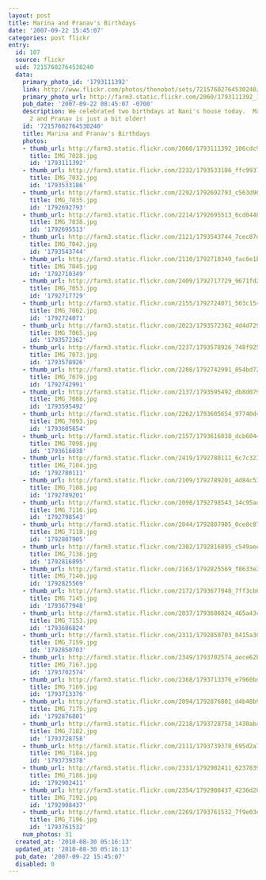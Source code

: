 ```yaml
---
layout: post
title: Marina and Pranav's Birthdays
date: '2007-09-22 15:45:07'
categories: post flickr
entry:
  id: 107
  source: flickr
  uid: 72157602764530240
  data:
    primary_photo_id: '1793111392'
    link: http://www.flickr.com/photos/thenobot/sets/72157602764530240/
    primary_photo_url: http://farm3.static.flickr.com/2060/1793111392_106cdc9570_m.jpg
    pub_date: '2007-09-22 08:45:07 -0700'
    description: We celebrated two birthdays at Nani's house today.  Marina turned
      2 and Pranav is just a bit older!
    id: '72157602764530240'
    title: Marina and Pranav's Birthdays
    photos:
    - thumb_url: http://farm3.static.flickr.com/2060/1793111392_106cdc9570_s.jpg
      title: IMG_7028.jpg
      id: '1793111392'
    - thumb_url: http://farm3.static.flickr.com/2232/1793533186_ffc9937277_s.jpg
      title: IMG_7032.jpg
      id: '1793533186'
    - thumb_url: http://farm3.static.flickr.com/2292/1792692793_c563d90ba4_s.jpg
      title: IMG_7035.jpg
      id: '1792692793'
    - thumb_url: http://farm3.static.flickr.com/2214/1792695513_6cd0448081_s.jpg
      title: IMG_7038.jpg
      id: '1792695513'
    - thumb_url: http://farm3.static.flickr.com/2121/1793543744_7cec87d577_s.jpg
      title: IMG_7042.jpg
      id: '1793543744'
    - thumb_url: http://farm3.static.flickr.com/2110/1792710349_fac6e1bd09_s.jpg
      title: IMG_7045.jpg
      id: '1792710349'
    - thumb_url: http://farm3.static.flickr.com/2409/1792717729_9671fd231c_s.jpg
      title: IMG_7053.jpg
      id: '1792717729'
    - thumb_url: http://farm3.static.flickr.com/2155/1792724071_503c154430_s.jpg
      title: IMG_7062.jpg
      id: '1792724071'
    - thumb_url: http://farm3.static.flickr.com/2023/1793572362_4d4d7298b5_s.jpg
      title: IMG_7065.jpg
      id: '1793572362'
    - thumb_url: http://farm3.static.flickr.com/2237/1793578926_748f925e94_s.jpg
      title: IMG_7073.jpg
      id: '1793578926'
    - thumb_url: http://farm3.static.flickr.com/2208/1792742991_054bd72f2e_s.jpg
      title: IMG_7079.jpg
      id: '1792742991'
    - thumb_url: http://farm3.static.flickr.com/2137/1793595492_db8d079d2f_s.jpg
      title: IMG_7088.jpg
      id: '1793595492'
    - thumb_url: http://farm3.static.flickr.com/2262/1793605654_97740d4ffe_s.jpg
      title: IMG_7093.jpg
      id: '1793605654'
    - thumb_url: http://farm3.static.flickr.com/2157/1793616038_dcb6044d2c_s.jpg
      title: IMG_7098.jpg
      id: '1793616038'
    - thumb_url: http://farm3.static.flickr.com/2419/1792780111_6c7c323803_s.jpg
      title: IMG_7104.jpg
      id: '1792780111'
    - thumb_url: http://farm3.static.flickr.com/2109/1792789201_4d84c53283_s.jpg
      title: IMG_7108.jpg
      id: '1792789201'
    - thumb_url: http://farm3.static.flickr.com/2098/1792798543_14c95ad042_s.jpg
      title: IMG_7116.jpg
      id: '1792798543'
    - thumb_url: http://farm3.static.flickr.com/2044/1792807905_0ce8c87680_s.jpg
      title: IMG_7118.jpg
      id: '1792807905'
    - thumb_url: http://farm3.static.flickr.com/2302/1792816895_c549aeeef4_s.jpg
      title: IMG_7136.jpg
      id: '1792816895'
    - thumb_url: http://farm3.static.flickr.com/2163/1792825569_f8633e253c_s.jpg
      title: IMG_7140.jpg
      id: '1792825569'
    - thumb_url: http://farm3.static.flickr.com/2172/1793677948_7ff3cb6d46_s.jpg
      title: IMG_7145.jpg
      id: '1793677948'
    - thumb_url: http://farm3.static.flickr.com/2037/1793686824_465a43c1bb_s.jpg
      title: IMG_7153.jpg
      id: '1793686824'
    - thumb_url: http://farm3.static.flickr.com/2311/1792850703_8415a3098c_s.jpg
      title: IMG_7159.jpg
      id: '1792850703'
    - thumb_url: http://farm3.static.flickr.com/2349/1793702574_aece62b72c_s.jpg
      title: IMG_7167.jpg
      id: '1793702574'
    - thumb_url: http://farm3.static.flickr.com/2368/1793713376_e7960bd68b_s.jpg
      title: IMG_7169.jpg
      id: '1793713376'
    - thumb_url: http://farm3.static.flickr.com/2094/1792876801_d4b48b99e2_s.jpg
      title: IMG_7175.jpg
      id: '1792876801'
    - thumb_url: http://farm3.static.flickr.com/2218/1793728758_1430aba019_s.jpg
      title: IMG_7182.jpg
      id: '1793728758'
    - thumb_url: http://farm3.static.flickr.com/2111/1793739378_695d2a7a83_s.jpg
      title: IMG_7184.jpg
      id: '1793739378'
    - thumb_url: http://farm3.static.flickr.com/2331/1792902411_6237839190_s.jpg
      title: IMG_7186.jpg
      id: '1792902411'
    - thumb_url: http://farm3.static.flickr.com/2354/1792908437_4236d20bd7_s.jpg
      title: IMG_7192.jpg
      id: '1792908437'
    - thumb_url: http://farm3.static.flickr.com/2269/1793761532_7f9e03e21b_s.jpg
      title: IMG_7196.jpg
      id: '1793761532'
    num_photos: 31
  created_at: '2010-08-30 05:16:13'
  updated_at: '2010-08-30 05:16:13'
  pub_date: '2007-09-22 15:45:07'
  disabled: 0
---
```

